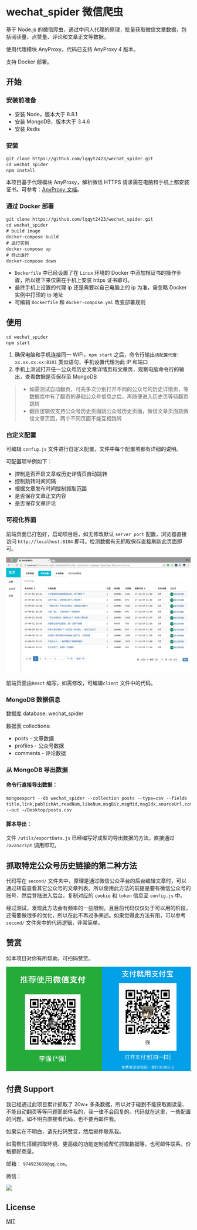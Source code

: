 # wechat_spider 微信爬虫

基于 Node.js 的微信爬虫，通过中间人代理的原理，批量获取微信文章数据，包括阅读量、点赞量、评论和文章正文等数据。

使用代理模块 AnyProxy。代码已支持 AnyProxy 4 版本。

支持 Docker 部署。

## 开始

### 安装前准备

- 安装 Node，版本大于 8.8.1
- 安装 MongoDB，版本大于 3.4.6
- 安装 Redis

### 安装

```shell
git clone https://github.com/lqqyt2423/wechat_spider.git
cd wechat_spider
npm install
```

本项目基于代理模块 AnyProxy，解析微信 HTTPS 请求需在电脑和手机上都安装证书。可参考：[AnyProxy 文档](http://anyproxy.io/cn/#%E8%AF%81%E4%B9%A6%E9%85%8D%E7%BD%AE)。

### 通过 Docker 部署

```shell
git clone https://github.com/lqqyt2423/wechat_spider.git
cd wechat_spider
# build image
docker-compose build
# 运行实例
docker-compose up
# 终止运行
docker-compose down
```

- `Dockerfile` 中已经设置了在 `Linux` 环境的 Docker 中添加根证书的操作步骤，所以接下来仅需在手机上安装 https 证书即可。
- 最终手机上设置的代理 ip 还是需要以自己电脑上的 ip 为准，需忽略 Docker 实例中打印的 ip 地址
- 可编辑 `Dockerfile` 和 `docker-compose.yml` 改变部署规则

## 使用

```shell
cd wechat_spider
npm start
```

1. 确保电脑和手机连接同一 WIFI，`npm start` 之后，命令行输出`请配置代理: xx.xx.xx.xx:8101` 类似语句，手机设置代理为此 IP 和端口
2. 手机上测试打开任一公众号历史文章详情页和文章页，观察电脑命令行的输出，查看数据是否保存至 MongoDB

> - 如需测试自动翻页，可先多次分别打开不同的公众号的历史详情页，等数据库中有了翻页的基础公众号信息之后，再随便进入历史页等待翻页跳转
> - 翻页逻辑仅支持公众号历史页面跳公众号历史页面，微信文章页面跳微信文章页面，两个不同页面不能互相跳转

### 自定义配置

可编辑 `config.js` 文件进行自定义配置，文件中每个配置项都有详细的说明。

可配置项举例如下：

- 控制是否开启文章或历史详情页自动跳转
- 控制跳转时间间隔
- 根据文章发布时间控制抓取范围
- 是否保存文章正文内容
- 是否保存文章评论

### 可视化界面

前端页面已打包好，启动项目后，如无修改默认 `server port` 配置，浏览器直接访问 `http://localhost:8104` 即可。检测数据有无抓取保存直接刷新此页面即可。

![可视化界面](imgs/posts_screenshot.png)

前端页面由`React` 编写，如需修改，可编辑`client` 文件中的代码。

### MongoDB 数据信息

数据库 database: wechat_spider

数据表 collections:

- posts - 文章数据
- profiles - 公众号数据
- comments - 评论数据

### 从 MongoDB 导出数据

#### 命令行直接导出数据：

```shell
mongoexport --db wechat_spider --collection posts --type=csv --fields title,link,publishAt,readNum,likeNum,msgBiz,msgMid,msgIdx,sourceUrl,cover,digest,isFail --out ~/Desktop/posts.csv
```

#### 脚本导出：

文件 `/utils/exportData.js` 已经编写好成型的导出数据的方法，直接通过 `JavaScript` 调用即可。

## 抓取特定公众号历史链接的第二种方法

代码写在 `second/` 文件夹中，原理是通过微信公众平台的后台编辑文章时，可以通过转载查看其它公众号的文章列表。所以使用此方法的前提是要有微信公众号的账号，然后登陆进入后台，复制对应的 `cookie` 和 `token` 信息至 `config.js` 中。

经过测试，发现此方法会有频率的一些限制，且目前代码仅仅处于可以用的阶段，还需要做很多的优化，所以在此不再过多阐述。如果觉得此方法有用，可以参考 `second/` 文件夹中的代码逻辑，非常简单。

## 赞赏

如本项目对你有所帮助，可扫码赞赏。

![赞赏](imgs/pay.png)

## 付费 Support

我已经通过此项目累计抓取了 20w+ 多条数据，所以对于碰到不能获取阅读量、不能自动翻页等等问题而邮件我的，我一律不会回复的。代码就在这里，一些配置的问题，如不明白直接看代码，也不要再邮件我。

如果实在不明白，请先扫码赞赏，然后邮件联系我。

如需帮忙搭建抓取环境、更高级的功能定制或帮忙抓取数据等，也可邮件联系，价格都好商量。

邮箱： `974923609@qq.com`。

微信：

![](https://dy6.top/static_files/lq_wechat.png)

## License

[MIT](LICENSE)

